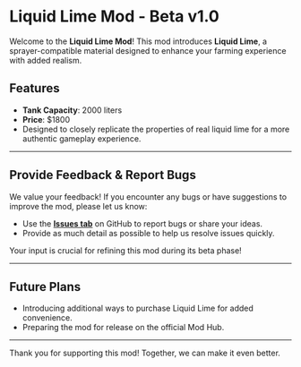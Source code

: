 # **Liquid Lime Mod - Beta v1.0**

Welcome to the **Liquid Lime Mod**! This mod introduces **Liquid Lime**, a sprayer-compatible material designed to enhance your farming experience with added realism.  

## **Features**  
- **Tank Capacity**: 2000 liters  
- **Price**: $1800  
- Designed to closely replicate the properties of real liquid lime for a more authentic gameplay experience.

---

## **Provide Feedback & Report Bugs**

We value your feedback! If you encounter any bugs or have suggestions to improve the mod, please let us know:  

- Use the **[Issues tab](../../issues)** on GitHub to report bugs or share your ideas.  
- Provide as much detail as possible to help us resolve issues quickly.  

Your input is crucial for refining this mod during its beta phase!

---

## **Future Plans**  
- Introducing additional ways to purchase Liquid Lime for added convenience.  
- Preparing the mod for release on the official Mod Hub.  

---

Thank you for supporting this mod! Together, we can make it even better.  
